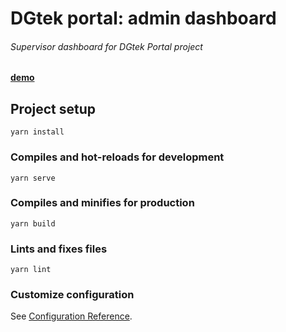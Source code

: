 # DGtek portal: admin dashboard

###### Supervisor dashboard for DGtek Portal project

[**demo**](https://garevna.github.io/portal-admin-dash/)

## Project setup

```
yarn install
```

### Compiles and hot-reloads for development

```
yarn serve
```

### Compiles and minifies for production

```
yarn build
```

### Lints and fixes files

```
yarn lint
```

### Customize configuration

See [Configuration Reference](https://cli.vuejs.org/config/).
